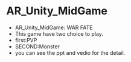 # AR_Unity_MidGame
- AR_Unity_MidGame: WAR FATE
- This game have two choice to play.
- first:PVP
- SECOND:Monster
- you can see the ppt and vedio for the detail.
